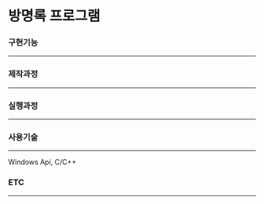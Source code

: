 # 방명록 프로그램

<h3> 구현기능 </h3> <hr>

<h3> 제작과정 </h3> <hr>

<h3> 실행과정 </h3><hr>

<h3> 사용기술 </h3> <hr>
Windows Api, C/C++
<h3> ETC </h3> <hr>



